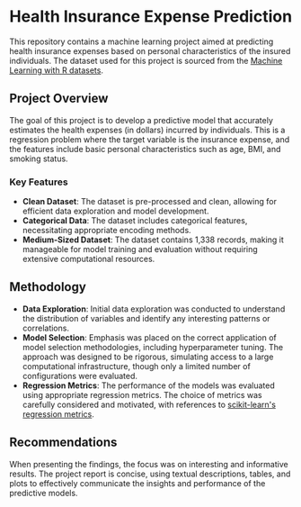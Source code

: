 # Health Insurance Expense Prediction

This repository contains a machine learning project aimed at predicting health insurance expenses based on personal characteristics of the insured individuals. The dataset used for this project is sourced from the [Machine Learning with R datasets](https://github.com/stedy/Machine-Learning-with-R-datasets/blob/master/insurance.csv).

## Project Overview

The goal of this project is to develop a predictive model that accurately estimates the health expenses (in dollars) incurred by individuals. This is a regression problem where the target variable is the insurance expense, and the features include basic personal characteristics such as age, BMI, and smoking status.

### Key Features

- **Clean Dataset**: The dataset is pre-processed and clean, allowing for efficient data exploration and model development.
- **Categorical Data**: The dataset includes categorical features, necessitating appropriate encoding methods.
- **Medium-Sized Dataset**: The dataset contains 1,338 records, making it manageable for model training and evaluation without requiring extensive computational resources.

## Methodology

- **Data Exploration**: Initial data exploration was conducted to understand the distribution of variables and identify any interesting patterns or correlations.
- **Model Selection**: Emphasis was placed on the correct application of model selection methodologies, including hyperparameter tuning. The approach was designed to be rigorous, simulating access to a large computational infrastructure, though only a limited number of configurations were evaluated.
- **Regression Metrics**: The performance of the models was evaluated using appropriate regression metrics. The choice of metrics was carefully considered and motivated, with references to [scikit-learn's regression metrics](https://scikit-learn.org/stable/modules/model_evaluation.html#regression-metrics).

## Recommendations

When presenting the findings, the focus was on interesting and informative results. The project report is concise, using textual descriptions, tables, and plots to effectively communicate the insights and performance of the predictive models.
